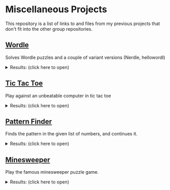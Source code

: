 # Miscellaneous Projects

This repository is a list of links to and files from my previous projects that don't fit into the other group repositories.

## [Wordle](https://github.com/EgeEken/Wordle)

Solves Wordle puzzles and a couple of variant versions (Nerdle, hellowordl)

<details><summary>Results: (click here to open)</summary>
<p>

<details><summary>Original Wordle</summary>
<p>

### Game

![image](https://user-images.githubusercontent.com/96302110/165194035-9822b452-fff7-4ab7-a4e0-d9b5544b2e91.png)

### Inputs

![image](https://user-images.githubusercontent.com/96302110/165194143-ab3a0c4a-f0b9-476a-9fdc-bb57bfc5fd8b.png)

### Results

![image](https://user-images.githubusercontent.com/96302110/165194165-47983fcf-499b-4b29-a3a5-86ef829b2089.png)

</p>
</details>

<details><summary>Nerdle</summary>
<p>

### Game
![image](https://user-images.githubusercontent.com/96302110/165194567-b2bf3e99-41d6-49aa-a1a9-c21770f14bb5.png)

### Inputs
![image](https://user-images.githubusercontent.com/96302110/165194598-73440b82-3476-4856-9193-8c0f7340ab8d.png)

### Results
![image](https://user-images.githubusercontent.com/96302110/165194655-0f905b24-fe2e-400e-94de-9f81157dc7c0.png)

</p>
</details>

</p>
</details>



## [Tic Tac Toe](https://github.com/EgeEken/TicTacToe)

Play against an unbeatable computer in tic tac toe

<details><summary>Results: (click here to open)</summary>
<p>

![image](https://user-images.githubusercontent.com/96302110/165193661-14a39768-7fd5-4d0f-88fc-0ce2f6a91560.png)

</p>
</details>


## [Pattern Finder](https://github.com/EgeEken/Pattern-Finder)

Finds the pattern in the given list of numbers, and continues it.

<details><summary>Results: (click here to open)</summary>
<p>

![image](https://user-images.githubusercontent.com/96302110/182657875-fbdc7ec9-b546-45ef-9df3-7285fd2184d7.png)

![image](https://user-images.githubusercontent.com/96302110/182663075-beb6489c-16a2-440d-92fb-c04ce3e2eb5e.png)

</p>
</details>

## [Minesweeper](https://github.com/EgeEken/Minesweeper)

Play the famous minesweeper puzzle game.

<details><summary>Results: (click here to open)</summary>
<p>

![image](https://user-images.githubusercontent.com/96302110/185715231-b8473ca3-27c6-47b5-8928-288c38f65575.png)

</p>
</details>
